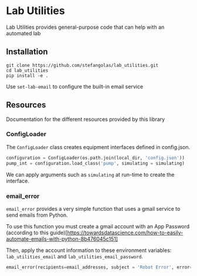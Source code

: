 # Lab Utilities
Lab Utilities provides general-purpose code that can help with an automated lab

## Installation
`git clone https://github.com/stefangolas/lab_utilities.git` </br>
`cd lab_utilities` </br>
`pip install -e .` </br>

Use `set-lab-email` to configure the built-in email service

## Resources

Documentation for the different resources provided by this library

### ConfigLoader

The `ConfigLoader` class creates equipment interfaces defined in config.json.

```python
configuration = ConfigLoader(os.path.join(local_dir, 'config.json'))
pump_int = configuration.load_class('pump', simulating = simulating)
```

We can apply arguments such as `simulating` at run-time to create the interface. 

### email_error
`email_error` provides a very simple function that uses a gmail service to send emails from Python.

To use this function you must create a gmail account with an App Password (according to this guide)[https://towardsdatascience.com/how-to-easily-automate-emails-with-python-8b476045c151]

Then, apply the account information to these environment variables: `lab_utilities_email` and `lab_utilities_email_password`.

```python
email_error(recipients=email_addresses, subject = 'Robot Error', error='Exception Raised')
```

